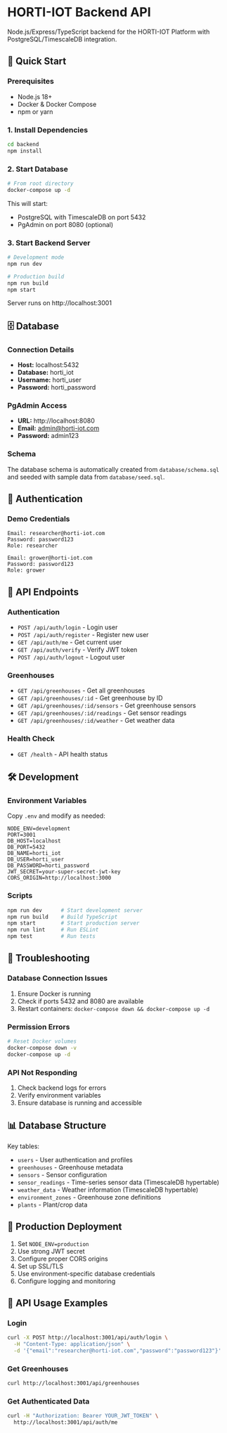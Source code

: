 # HORTI-IOT Backend API

Node.js/Express/TypeScript backend for the HORTI-IOT Platform with PostgreSQL/TimescaleDB integration.

## 🚀 Quick Start

### Prerequisites

- Node.js 18+
- Docker & Docker Compose
- npm or yarn

### 1. Install Dependencies

```bash
cd backend
npm install
```

### 2. Start Database

```bash
# From root directory
docker-compose up -d
```

This will start:
- PostgreSQL with TimescaleDB on port 5432
- PgAdmin on port 8080 (optional)

### 3. Start Backend Server

```bash
# Development mode
npm run dev

# Production build
npm run build
npm start
```

Server runs on http://localhost:3001

## 🗄️ Database

### Connection Details
- **Host:** localhost:5432
- **Database:** horti_iot
- **Username:** horti_user
- **Password:** horti_password

### PgAdmin Access
- **URL:** http://localhost:8080
- **Email:** admin@horti-iot.com
- **Password:** admin123

### Schema
The database schema is automatically created from `database/schema.sql` and seeded with sample data from `database/seed.sql`.

## 🔐 Authentication

### Demo Credentials
```
Email: researcher@horti-iot.com
Password: password123
Role: researcher

Email: grower@horti-iot.com
Password: password123
Role: grower
```

## 📡 API Endpoints

### Authentication
- `POST /api/auth/login` - Login user
- `POST /api/auth/register` - Register new user
- `GET /api/auth/me` - Get current user
- `GET /api/auth/verify` - Verify JWT token
- `POST /api/auth/logout` - Logout user

### Greenhouses
- `GET /api/greenhouses` - Get all greenhouses
- `GET /api/greenhouses/:id` - Get greenhouse by ID
- `GET /api/greenhouses/:id/sensors` - Get greenhouse sensors
- `GET /api/greenhouses/:id/readings` - Get sensor readings
- `GET /api/greenhouses/:id/weather` - Get weather data

### Health Check
- `GET /health` - API health status

## 🛠️ Development

### Environment Variables

Copy `.env` and modify as needed:

```env
NODE_ENV=development
PORT=3001
DB_HOST=localhost
DB_PORT=5432
DB_NAME=horti_iot
DB_USER=horti_user
DB_PASSWORD=horti_password
JWT_SECRET=your-super-secret-jwt-key
CORS_ORIGIN=http://localhost:3000
```

### Scripts

```bash
npm run dev      # Start development server
npm run build    # Build TypeScript
npm start        # Start production server
npm run lint     # Run ESLint
npm test         # Run tests
```

## 🔧 Troubleshooting

### Database Connection Issues
1. Ensure Docker is running
2. Check if ports 5432 and 8080 are available
3. Restart containers: `docker-compose down && docker-compose up -d`

### Permission Errors
```bash
# Reset Docker volumes
docker-compose down -v
docker-compose up -d
```

### API Not Responding
1. Check backend logs for errors
2. Verify environment variables
3. Ensure database is running and accessible

## 📊 Database Structure

Key tables:
- `users` - User authentication and profiles
- `greenhouses` - Greenhouse metadata
- `sensors` - Sensor configuration
- `sensor_readings` - Time-series sensor data (TimescaleDB hypertable)
- `weather_data` - Weather information (TimescaleDB hypertable)
- `environment_zones` - Greenhouse zone definitions
- `plants` - Plant/crop data

## 🚀 Production Deployment

1. Set `NODE_ENV=production`
2. Use strong JWT secret
3. Configure proper CORS origins
4. Set up SSL/TLS
5. Use environment-specific database credentials
6. Configure logging and monitoring

## 📝 API Usage Examples

### Login
```bash
curl -X POST http://localhost:3001/api/auth/login \
  -H "Content-Type: application/json" \
  -d '{"email":"researcher@horti-iot.com","password":"password123"}'
```

### Get Greenhouses
```bash
curl http://localhost:3001/api/greenhouses
```

### Get Authenticated Data
```bash
curl -H "Authorization: Bearer YOUR_JWT_TOKEN" \
  http://localhost:3001/api/auth/me
```